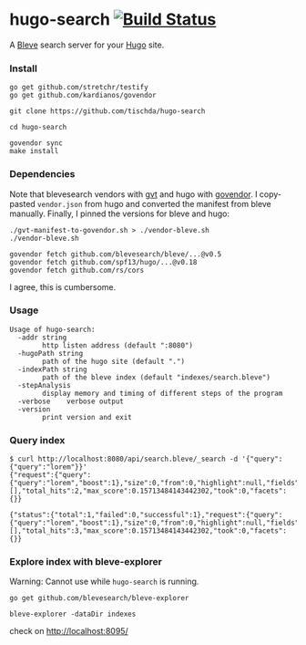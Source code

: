 # hugo-search [![Build Status](https://travis-ci.org/tischda/hugo-search.svg?branch=master)](https://travis-ci.org/tischda/hugo-search)

A [Bleve](http://www.blevesearch.com) search server for your [Hugo](http://gohugo.io) site.

### Install

~~~
go get github.com/stretchr/testify
go get github.com/kardianos/govendor

git clone https://github.com/tischda/hugo-search

cd hugo-search

govendor sync
make install
~~~


### Dependencies

Note that blevesearch vendors with [gvt](https://github.com/FiloSottile/gvt) and hugo with 
[govendor](https://github.com/kardianos/govendor). I copy-pasted `vendor.json` from hugo and
converted the manifest from bleve manually. Finally, I pinned the versions for bleve and hugo:

~~~
./gvt-manifest-to-govendor.sh > ./vendor-bleve.sh
./vendor-bleve.sh

govendor fetch github.com/blevesearch/bleve/...@v0.5
govendor fetch github.com/spf13/hugo/...@v0.18
govendor fetch github.com/rs/cors
~~~

I agree, this is cumbersome.


### Usage

~~~
Usage of hugo-search:
  -addr string
        http listen address (default ":8080")
  -hugoPath string
        path of the hugo site (default ".")
  -indexPath string
        path of the bleve index (default "indexes/search.bleve")
  -stepAnalysis
        display memory and timing of different steps of the program
  -verbose    verbose output
  -version
        print version and exit
~~~

### Query index

~~~
$ curl http://localhost:8080/api/search.bleve/_search -d '{"query":{"query":"lorem"}}'
{"request":{"query":{"query":"lorem","boost":1},"size":0,"from":0,"highlight":null,"fields":null,"facets":null,"explain":false},"hits":[],"total_hits":2,"max_score":0.15713484143442302,"took":0,"facets":{}}

{"status":{"total":1,"failed":0,"successful":1},"request":{"query":{"query":"lorem","boost":1},"size":0,"from":0,"highlight":null,"fields":null,"facets":null,"explain":false},"hits":[],"total_hits":3,"max_score":0.15713484143442302,"took":0,"facets":{}}
~~~

### Explore index with bleve-explorer

Warning: Cannot use while `hugo-search` is running.

~~~
go get github.com/blevesearch/bleve-explorer

bleve-explorer -dataDir indexes
~~~

check on [http://localhost:8095/](http://localhost:8095/)
